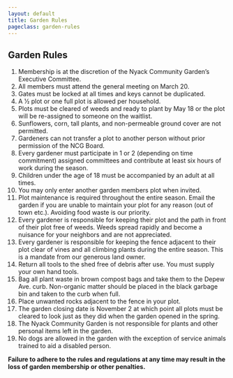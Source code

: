 ```yaml
---
layout: default
title: Garden Rules
pageclass: garden-rules
---
```


## Garden Rules

1. Membership is at the discretion of the Nyack Community Garden’s Executive Committee.
2. All members must attend the general meeting on March 20.
3. Gates must be locked at all times and keys cannot be duplicated.
4. A 1⁄2 plot or one full plot is allowed per household.
5. Plots must be cleared of weeds and ready to plant by May 18 or the plot will be re-assigned to someone on the waitlist.
6. Sunflowers, corn, tall plants, and non-permeable ground cover are not permitted.
7. Gardeners can not transfer a plot to another person without prior permission of the NCG Board.
8. Every gardener must participate in 1 or 2 (depending on time commitment) assigned committees and contribute at least six hours of work during the season.
9. Children under the age of 18 must be accompanied by an adult at all times.
10. You may only enter another garden members plot when invited.
11. Plot maintenance is required throughout the entire season. Email the garden if you are
unable to maintain your plot for any reason (out of town etc.). Avoiding food waste is our priority.
12. Every gardener is responsible for keeping their plot and the path in front of their plot free of
weeds. Weeds spread rapidly and become a nuisance for your neighbors and are not appreciated.
13. Every gardener is responsible for keeping the fence adjacent to their plot clear of vines and
all climbing plants during the entire season. This is a mandate from our generous land owner.
14. Return all tools to the shed free of debris after use. You must supply your own hand tools.
15. Bag all plant waste in brown compost bags and take them to the Depew Ave. curb.
Non-organic matter should be placed in the black garbage bin and taken to the curb when full.
16. Place unwanted rocks adjacent to the fence in your plot.
17. The garden closing date is November 2 at which point all plots must be cleared to look just as they
did when the garden opened in the spring.
18. The Nyack Community Garden is not responsible for plants and other personal items left in
the garden.
19. No dogs are allowed in the garden with the exception of service animals trained to aid a
disabled person.

**Failure to adhere to the rules and regulations at any time may result in the loss of garden membership or other penalties.**
